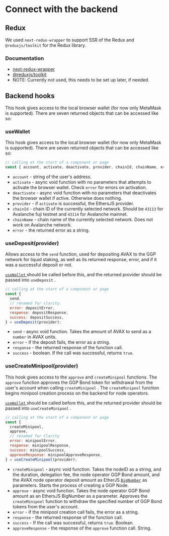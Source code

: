 # Connect with the backend

## Redux

We used `next-redux-wrapper` to support SSR of the Redux and `@reduxjs/toolkit` for the Redux library.

### Documentation

- [next-redux-wrapper](https://github.com/kirill-konshin/next-redux-wrapper)
- [@reduxjs/toolkit](https://redux-toolkit.js.org/)
- NOTE: Currently not used, this needs to be set up later, if needed.

## Backend hooks

This hook gives access to the local browser wallet (for now only MetaMask is supported). There are 
seven returned objects that can be accessed like so:

### useWallet

This hook gives access to the local browser wallet (for now only MetaMask is supported). There are 
seven returned objects that can be accessed like so:

```javascript
// calling at the start of a component or page
const { account, activate, deactivate, provider, chainId, chainName, error } = useWallet();
```

- `account` - string of the user's address.
- `activate` - async void function with no parameters that attempts to activate the browser wallet. 
Check `error` for errors on activation.
- `deactivate` - async void function with no parameters that deactivates the browser wallet if active. 
Otherwise does nothing.
- `provider` - if `activate` is successful, the EthersJS provider.
- `chainId` - chain ID of the currently selected network. Should be `43113` for Avalanche fuji testnet 
and `43114` for Avalanche mainnet.
- `chainName` - chain name of the currently selected network. Does not work on Avalanche network.
- `error` - the returned error as a string.

### useDeposit(provider)

Allows access to the `send` function, used for depositing AVAX to the GGP network for liquid staking, 
as well as its returned response, error, and if it was a successful deposit or not.

[ `useWallet` ](#useWallet) should be called before this, and the returned provider should be passed into `useDeposit` .

```javascript
// calling at the start of a component or page
const {
  send,
  // renamed for clarity.
  error: depositError,
  response: depositResponse,
  success: depositSuccess,
} = useDeposit(provider);
```

- `send` - async void function. Takes the amount of AVAX to send as a `number` in AVAX units.
- `error` - if the deposit fails, the error as a string.
- `response` - the returned response of the function call.
- `success` - boolean. If the call was successful, returns `true`.

### useCreateMinipool(provider)

This hook gives access to the `approve` and `createMinipool` functions. The `approve` function approves 
the GGP Bond token for withdrawal from the user's account when calling `createMinipool` . The `createMinipool` 
function begins minipool creation process on the backend for node operators.

[ `useWallet` ](#useWallet) should be called before this, and the returned provider should be passed 
into `useCreateMinipool` .

```javascript
// calling at the start of a component or page
const {
  createMinipool,
  approve,
  // renamed for Clarity
  error: minipoolError,
  response: minipoolResponse,
  success: minipoolSuccess,
  approveResponse: minipoolApproveResponse,
} = useCreateMinipool(provider);
```

- `createMinipool` - async void function. Takes the nodeID as a string, and the duration, delegation fee, the node operator GGP Bond amount, and the AVAX node operator deposit amount as EtherJS [`BigNumber`](https://docs.ethers.io/v5/api/utils/bignumber/) as parameters. Starts the process of creating a GGP Node.
- `approve` - async void function. Takes the node operator GGP Bond amount as an EthersJS BigNumber as a parameter. Approves the `createMinipool` function to withdraw the specified number of GGP Bond tokens from the user's account.
- `error` - if the minipool creation call fails, the error as a string.
- `response` - the returned response of the function call.
- `success` - If the call was successful, returns `true`. Boolean.
- `approveResponse` - the response of the `approve` function call. String.
